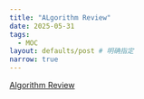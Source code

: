 ```yaml
---
title: "ALgorithm Review"
date: 2025-05-31
tags:
  - MOC
layout: defaults/post # 明确指定
narrow: true
---
```


[Algorithm Review](/algorithmnotes/moc-alg.html)
